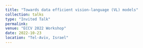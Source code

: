 ```yaml
---
title: "Towards data efficient vision-language (VL) models"
collection: talks
type: "Invited Talk"
permalink: 
venue: "ECCV 2022 Workshop"
date: 2022-10-23
location: "Tel-Aviv, Israel"
---
```

